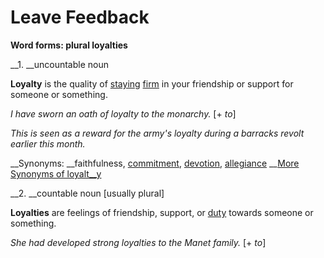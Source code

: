 # Leave Feedback

__Word forms: __plural__ loyalties__ 

__1. __uncountable noun

__Loyalty__ is the quality of [staying](https://www.collinsdictionary.com/dictionary/english/stay) [firm](https://www.collinsdictionary.com/dictionary/english/firm) in your friendship or support for someone or something.

*I have sworn an oath of loyalty to the monarchy.* [+ *to*]

*This is seen as a reward for the army's loyalty during a barracks revolt earlier this month.*

__Synonyms: __faithfulness, [commitment](https://www.collinsdictionary.com/dictionary/english/commitment), [devotion](https://www.collinsdictionary.com/dictionary/english/devotion), [allegiance](https://www.collinsdictionary.com/dictionary/english/allegiance)   __[More Synonyms of loyalt__y](https://www.collinsdictionary.com/dictionary/english-thesaurus/loyalty#loyalty__1)

__2. __countable noun [usually plural]

__Loyalties__ are feelings of friendship, support, or [duty](https://www.collinsdictionary.com/dictionary/english/duty) towards someone or something.

*She had developed strong loyalties to the Manet family.* [+ *to*]

